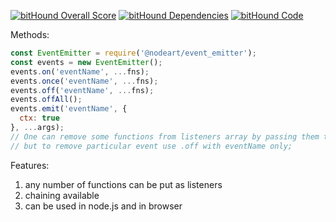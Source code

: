 [![bitHound Overall Score](https://www.bithound.io/github/NodeArt/EventEmitter/badges/score.svg)](https://www.bithound.io/github/NodeArt/EventEmitter)
[![bitHound Dependencies](https://www.bithound.io/github/NodeArt/EventEmitter/badges/dependencies.svg)](https://www.bithound.io/github/NodeArt/EventEmitter/master/dependencies/npm)
[![bitHound Code](https://www.bithound.io/github/NodeArt/EventEmitter/badges/code.svg)](https://www.bithound.io/github/NodeArt/EventEmitter)

Methods:
```javascript
const EventEmitter = require('@nodeart/event_emitter');
const events = new EventEmitter();
events.on('eventName', ...fns);
events.once('eventName', ...fns);
events.off('eventName', ...fns);
events.offAll();
events.emit('eventName', {
  ctx: true
}, ...args);
// One can remove some functions from listeners array by passing them to .off method,
// but to remove particular event use .off with eventName only;
```
Features:
1) any number of functions can be put as listeners
2) chaining available
3) can be used in node.js and in browser
  

